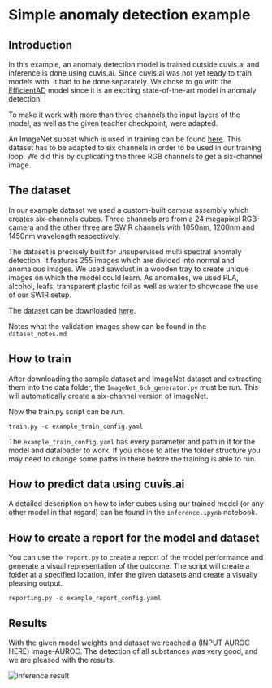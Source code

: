 # Simple anomaly detection example

## Introduction

In this example, an anomaly detection model is trained outside cuvis.ai and inference is done using cuvis.ai.
Since cuvis.ai was not yet ready to train models with, it had to be done separately.
We chose to go with the [EfficientAD](https://arxiv.org/pdf/2303.14535v3) model since it is an exciting state-of-the-art
model in anomaly detection.

To make it work with more than three channels the input layers of the model, as well as the given teacher
checkpoint, were adapted.

An ImageNet subset which is used in training can be
found [here](https://s3.amazonaws.com/fast-ai-imageclas/imagenette2.tgz).
This dataset has to be adapted to six channels in order to be used in our training loop. We did this by duplicating the
three RGB channels to get a six-channel image.

## The dataset

In our example dataset we used a custom-built camera assembly which creates six-channels cubes. Three channels are from
a 24 megapixel RGB-camera and the other three are SWIR channels with 1050nm, 1200nm and 1450nm wavelength respectively.

The dataset is precisely built for unsupervised multi spectral anomaly detection. It features 255 images
which are divided into normal and anomalous images. We used sawdust in a wooden tray to create unique images on which
the model could learn. As anomalies, we used PLA, alcohol, leafs, transparent plastic foil as well as water to showcase
the
use of our SWIR setup.

The dataset can be downloaded [here]().

Notes what the validation images show can be found in the ``dataset_notes.md``

## How to train

After downloading the sample dataset and ImageNet dataset and extracting them into the data folder, the
``ImageNet_6ch_generator.py`` must be run. This will automatically create a six-channel version of ImageNet.

Now the train.py script can be run.

```
train.py -c example_train_config.yaml
```

The `example_train_config.yaml` has every parameter and path in it for the model and dataloader to work.
If you chose to alter the folder structure you may need to change some paths in there before the training is able to
run.

## How to predict data using cuvis.ai

A detailed description on how to infer cubes using our trained model (or any other model in that regard) can be found in
the `inference.ipynb` notebook.

## How to create a report for the model and dataset

You can use `the report.py` to create a report of the model performance and generate a visual representation of
the outcome.
The script will create a folder at a specified location, infer the given datasets and create a visually pleasing output.

```
reporting.py -c example_report_config.yaml
```

## Results

With the given model weights and dataset we reached a (INPUT AUROC HERE) image-AUROC. The detection of all
substances was very good, and we are pleased with the results.

![inference result](pictures/inference.png)